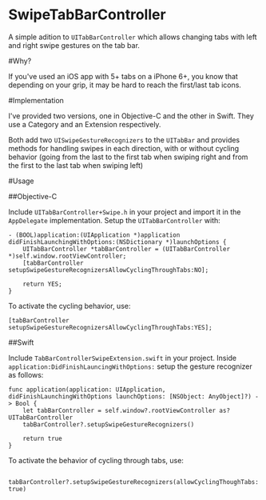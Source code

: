# SwipeTabBarController

A simple adition to `UITabBarController` which allows changing tabs with left and right swipe gestures on the tab bar.

#Why?

If you've used an iOS app with 5+ tabs on a iPhone 6+, you know that depending on your grip, it may be hard to reach the first/last tab icons.

#Implementation

I've provided two versions, one in Objective-C and the other in Swift. They use a Category and an Extension respectively.

Both add two `UISwipeGestureRecognizers` to the `UITabBar` and provides methods for handling swipes in each direction, with or without cycling behavior (going from the last to the first tab when swiping right and from the first to the last tab when swiping left)

#Usage

##Objective-C

Include `UITabBarController+Swipe.h` in your project and import it in the `AppDelegate` implementation. Setup the `UITabBarController` with:

    - (BOOL)application:(UIApplication *)application didFinishLaunchingWithOptions:(NSDictionary *)launchOptions {    
        UITabBarController *tabBarController = (UITabBarController *)self.window.rootViewController;
        [tabBarController setupSwipeGestureRecognizersAllowCyclingThroughTabs:NO];
        
        return YES;
    }
To activate the cycling behavior, use:

    [tabBarController setupSwipeGestureRecognizersAllowCyclingThroughTabs:YES];

##Swift

Include `TabBarControllerSwipeExtension.swift` in your project. Inside `application:DidFinishLauncingWithOptions:` setup the gesture recognizer as follows:

    func application(application: UIApplication, didFinishLaunchingWithOptions launchOptions: [NSObject: AnyObject]?) -> Bool {
        let tabBarController = self.window?.rootViewController as? UITabBarController
        tabBarController?.setupSwipeGestureRecognizers()
        
        return true
    }

To activate the behavior of cycling through tabs, use:

        tabBarController?.setupSwipeGestureRecognizers(allowCyclingThoughTabs: true)
